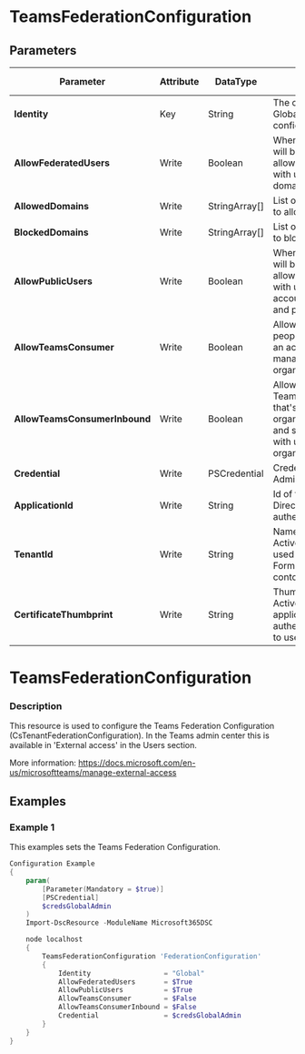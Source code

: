 ﻿# TeamsFederationConfiguration

## Parameters

| Parameter | Attribute | DataType | Description | Allowed Values |
| --- | --- | --- | --- | --- |
| **Identity** | Key | String | The only valid input is Global - the tenant wide configuration |Global|
| **AllowFederatedUsers** | Write | Boolean | When set to True users will be potentially allowed to communicate with users from other domains. ||
| **AllowedDomains** | Write | StringArray[] | List of federated domains to allow. ||
| **BlockedDomains** | Write | StringArray[] | List of federated domains to block. ||
| **AllowPublicUsers** | Write | Boolean | When set to True users will be potentially allowed to communicate with users who have accounts on public IM and presence providers. ||
| **AllowTeamsConsumer** | Write | Boolean | Allows federation with people using Teams with an account that's not managed by an organization. ||
| **AllowTeamsConsumerInbound** | Write | Boolean | Allows people using Teams with an account that's not managed by an organization, to discover and start communication with users in your organization. ||
| **Credential** | Write | PSCredential | Credentials of the Teams Admin ||
| **ApplicationId** | Write | String | Id of the Azure Active Directory application to authenticate with. ||
| **TenantId** | Write | String | Name of the Azure Active Directory tenant used for authentication. Format contoso.onmicrosoft.com ||
| **CertificateThumbprint** | Write | String | Thumbprint of the Azure Active Directory application's authentication certificate to use for authentication. ||

# TeamsFederationConfiguration

### Description

This resource is used to configure the Teams Federation Configuration (CsTenantFederationConfiguration).
In the Teams admin center this is available in 'External access' in the Users section.

More information: https://docs.microsoft.com/en-us/microsoftteams/manage-external-access

## Examples

### Example 1

This examples sets the Teams Federation Configuration.

```powershell
Configuration Example
{
    param(
        [Parameter(Mandatory = $true)]
        [PSCredential]
        $credsGlobalAdmin
    )
    Import-DscResource -ModuleName Microsoft365DSC

    node localhost
    {
        TeamsFederationConfiguration 'FederationConfiguration'
        {
            Identity                  = "Global"
            AllowFederatedUsers       = $True
            AllowPublicUsers          = $True
            AllowTeamsConsumer        = $False
            AllowTeamsConsumerInbound = $False
            Credential                = $credsGlobalAdmin
        }
    }
}
```

